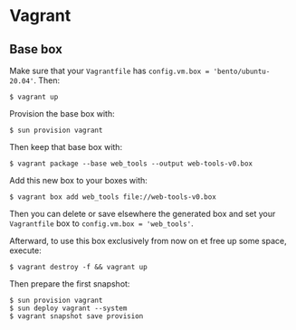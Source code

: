 # Vagrant

## Base box

Make sure that your `Vagrantfile` has `config.vm.box = 'bento/ubuntu-20.04'`. Then:

    $ vagrant up

Provision the base box with:

    $ sun provision vagrant

Then keep that base box with:

    $ vagrant package --base web_tools --output web-tools-v0.box

Add this new box to your boxes with:

    $ vagrant box add web_tools file://web-tools-v0.box

Then you can delete or save elsewhere the generated box
and set your `Vagrantfile` box to `config.vm.box = 'web_tools'`.

Afterward, to use this box exclusively from now on et free up some space, execute:

    $ vagrant destroy -f && vagrant up

Then prepare the first snapshot:

    $ sun provision vagrant
    $ sun deploy vagrant --system
    $ vagrant snapshot save provision
